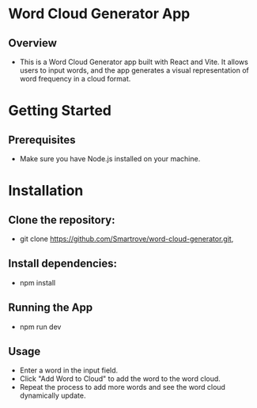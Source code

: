 # Word Cloud Generator App

## Overview

- This is a Word Cloud Generator app built with React and Vite. It allows users to input words, and the app generates a visual representation of word frequency in a cloud format.

# Getting Started

## Prerequisites

- Make sure you have Node.js installed on your machine.

# Installation

## Clone the repository:

- git clone https://github.com/Smartrove/word-cloud-generator.git,

## Install dependencies:

- npm install

## Running the App

- npm run dev

## Usage

- Enter a word in the input field.
- Click "Add Word to Cloud" to add the word to the word cloud.
- Repeat the process to add more words and see the word cloud dynamically update.
